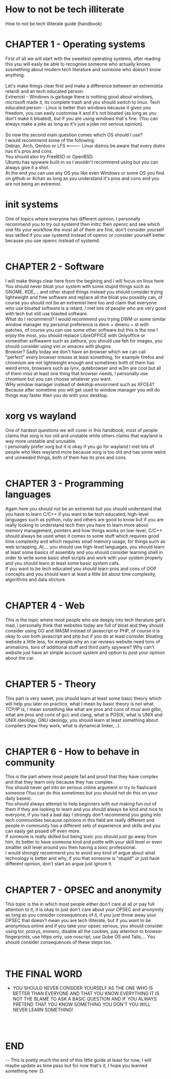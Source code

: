 # How to not be tech illiterate
How to not be tech illiterate guide (handbook)


# CHAPTER 1 - Operating systems
First of all we will start with the sweetest operating systems, after reading this you will easly be able to recognise someone who actually knows sosmething about modern tech literature and someone who doesn't know anything.
<br>
<br>
Let's make things clear first and make a difference between an extremist(a retard) and an tech educated person:
<br>
Extremist - Windows is garbage there is nothing good about windows, microsoft made it, its complete trash and you should switch to linux.
Tech educated person - Linux is better then windows because it gives you freedom, you can easly customise it and it's not bloated (as long as you don't make it bloated), but if you are using windows that's fine. (You can always make a joke as long as it's just a joke not serious opinion).
<br>
<br>
So now the second main question comes which OS should I use?
<br>
I would recommend some of the following:
<br>
Debian, Arch, Gentoo or LFS <---- Linux distros be aware that every distro has it's pros and cons.
<br>
You should also try FreeBSD or OpenBSD.
<br>
Ubuntu has spyware built-in so I wouldn't recommend using but you can always give it a shot.
<br>
At the end you can use any OS you like even Windows or some OS you find on github or 4chan as long as you understand it's pros and cons and you are not being an extremist.
<br>
# init systems
One of topics where everyone has different opinion, I personally recommend you to try out systemd then initrc then openrc and see which one fits your workflow the most all of them are fine, don't consider yourself less skilled if you use systemd instead of openrc or consider yourself better because you use openrc instead of systemd.
<br>
<br>

# CHAPTER 2 - Software
I will make things clear here from the begining and I will focus on linux here
<br>
You should never bloat your system with some stupid things such as GNOME, KDE,... and other stupid things instead you should consider trying lightweight and free software and replace all the bloat you possibly can, of course you should not be an extremist here too and claim that everyone who use bloated software is a retard, I met lots of people who are very good with tech but still use blaoted software.
<br>
What do I recommend? I would recommend you trying DWM or some similar window manager my personal preference is dwm + dmenu + st with patches, of course you can use some other software but this is the one I enjoy the most, you should replace LibreOFFICE with Onlyoffice or someother softwawre such as zathura, you should use feh for images, you should consider using vim or emaces with plugins.
<br>
Browser? Sadly today we don't have an browser which we can call "perfect" every browser misses at least something, for example firefox and chromium are not lightweight enough and sometimes both of them has weird erros, browsers such as lynx, qutebrowser and w3m are cool but all of them miss at least one thing that browser needs, I personally use chromium but you can choose whatever you want.
<br>
WHy window manager instead of dekstop enviorment such as XFCE4? Because after sometime you will get used to window manager you will do things way faster then you do with your desktop.
<br>

# xorg vs wayland
One of hardest questions we will cover in this handbook, most of people claims that xorg is too old and unstable while others claims that wayland is way more unstable and unusable.
<br>
I personally prefer xorg but it is okay if you go for wayland I met lots of people who likes wayland more because xorg is too old and has some weird and unneeded things, both of them has its pros and cons.
<br>
<br>

# CHAPTER 3 - Programming languages
Again here you should not be an extremist but you should understand that you have to learn C/C++ if you want to be tech educated, high-level languages such as python, ruby and others are good to know but if you are really looking to understand tech then you have to learn more about memory management, pointers and how things works on low-level, C/C++ should always be used when it comes to some stuff which requires good time complexity and which requires small memory usage, for things such as web scrapping, AI,... you should use high-level languages, you should learn at least some basics of assembly and you should consider learning shell in order to write some basic shell scripts and work with your system properly and you should learn at least some basic system calls.
<br>
If you want to be tech educated you should learn pros and cons of OOP concepts and you should learn at least a little bit about time complexity, algorithms and data strcture.
<br>
<br>

# CHAPTER 4 - Web
This is the topic where most people who are deeply into tech literature get's mad, I personally think that websites today are full of bloat and they should consider using GO and WASM instead of javascript or PHP, of course it is okay to use both javascript and php but if you do at least consider bloating website a little less, for example why an car reviews website need tons of animations, tons of additional stuff and third party spyware? Why can't website just have an simple account system and option to post your opinion about the car.
<br>
<br>

# CHAPTER 5 - Theory
This part is very sweet, you should learn at least some basic theory which will help you later on practice, what I mean by basic theory is not what TCP/IP is, I mean something like what are pros and cons of musl and glibc, what are pros and cons of gcc and clang, what is POSIX, what is UNIX and UNIX ideology, GNU ideology, you should learn at least something about compilers (how they work, what is dynamical linker,...).
<br>
<br>

# CHAPTER 6 - How to behave in community
This is the part where most people fail and proof that they have complex and that they learn only because they has complex.
<br>
You should never get into an serious online argument or try to flashcard someone (You can do this sometimes but you should not do this on your daily bases).
<br>
You should always attempt to help beginners with out making fun out of them if they are looking to learn and you should always be kind and nice to everyone, if you had a bad day I strongly don't recommend you going into tech communities because opinions in this field are really different and people in community has a different sets of experience and skills and you can easly get pissed off even more.
<br>
If someone is really skilled but being toxic you should just go away from him, its better to have someone kind and polite with your skill level or even smalller skill level around you then having a toxic professional.
<br>
I would strongly recommend you to avoid any kind of argue about what technology is better and why, if you that someone is "stupid" or just have different opinion, don't start an argue just ignore it.
<br>
<br>

# CHAPTER 7 - OPSEC and anonymity
This topic is the in which most people either don't care at all or pay full attention to it, it is okay to just don't care about your OPSEC and anonymity as long as you consider consequences of it, if you just throw away your OPSEC that doesn't mean you are tech illiterate, but if you want to be anonymous online and if you take your opsec serious, you should consider using tor, proxys, monero, disable all the cookies, pay attention to browser fingerprints, use https only, use noscript, use Qube OS and Tails,... You should consider consequences of these steps too.
<br>
<br>
<br>

# THE FINAL WORD
- YOU SHOULD NEVER CONSIDER YOURSELF AS THE ONE WHO IS BETTER THAN EVERYONE AND THAT YOU KNOW EVERYTHING IT IS NOT THE BLAME TO ASK A BASIC QUESTION AND IF YOU ALWAYS PRETEND THAT YOU KNOW SOMETHING YOU DON'T YOU WILL NEVER LEARN SOMETHING!
<br>
<br>

# END
-- This is pretty much the end of this little guide at least for now, I will maybe update as time pass but for now that's it, I hope you learned something new :D.
